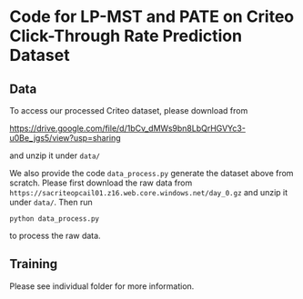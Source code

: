 # Code for LP-MST and PATE on Criteo Click-Through Rate Prediction Dataset

## Data

To access our processed Criteo dataset, please download from 

https://drive.google.com/file/d/1bCv_dMWs9bn8LbQrHGVYc3-u0Be_jgs5/view?usp=sharing

and unzip it under `data/`

We also provide the code `data_process.py` generate the dataset above from scratch. Please first download the raw data from `https://sacriteopcail01.z16.web.core.windows.net/day_0.gz` and unzip it under `data/`. Then run
```
python data_process.py
```
to process the raw data.

## Training

Please see individual folder for more information.